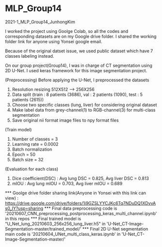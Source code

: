 # MLP_Group14
2021-1_MLP_Group14_JunhongKim


I worked the project using Goolge Colab, so all the codes and corresponding datasets are on my Google drive folder.
I shared the working folder link for anyone using Yonsei google email.


Because of the original datset issue, we used public dataset which have 7 classes labeling instead.


On our group project(Group14), I was in charge of CT segmentation using 2D U-Net.
I used keras framework for this image segmentation project.

(Preprocessing)
Before applying the U-Net, I preprocessed the datasets
1. Resolution resizing 512X512 --> 256X256
2. Data split (train : 8 patients (3686), val : 2 patients (1090), test : 5 patients (2615))
3. Choose two specific classes (lung, liver) for considering original dataset
4. Make label data from grey-channel(1) to RGB-channel(3) for multi-class segmentation
5. Save original nii format image files to npy format files

(Train model)
1. Number of classes = 3
2. Learning rate = 0.0002
3. Batch normalization
4. Epoch = 50
5. Batch size = 32


(Evaluation for each class)
1. Dice coefficient(DSC) : Avg lung DSC = 0.825, Avg liver DSC = 0.813
2. mIOU : Avg lung mIOU = 0.703, Avg liver mIOU = 0.689


*** Goolge drive folder sharing link(Anyone in Yonsei with this link can view) : https://drive.google.com/drive/folders/1i9GZSLYYCJKc6Tq7NDuDQ1XDvvAs0_IY?usp=sharing
*** Final data preprocessing code is '20210607_CNN_preprocessing_postprocessing_keras_multi_channel.ipynb' in this repos
*** Final trained model is "U_Net_lung_20210603_256x256_lung_liver.h5" in 'U-Net_CT-Image-Segmentation-master/trained_model/'
*** Final 2D U-Net segmentation main code is '20210604_UNet_multi_class_keras.ipynb' in 'U-Net_CT-Image-Segmentation-master/'
